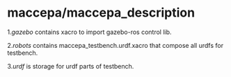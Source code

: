 # maccepa/maccepa_description

1.<i>gazebo</i> contains xacro to import gazebo-ros control lib.

2.<i>robots</i> contains maccepa_testbench.urdf.xacro that compose all urdfs for testbench.

3.<i>urdf</i> is storage for urdf parts of testbench.
    
